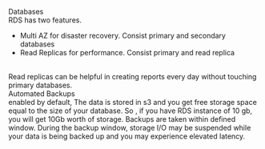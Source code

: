 Databases <br>
RDS has two features.
* Multi AZ for disaster recovery. Consist primary and secondary databases
* Read Replicas for performance. Consist primary and read replica

<br>
Read replicas can be helpful in creating reports every day without touching primary databases.

<br>
Automated Backups <br>
enabled by default, The data is stored in s3 and you get free storage space equal to the size of your database. So , if you have RDS instance of 10 gb, you will get 10Gb worth of storage. Backups are taken within defined window. During  the backup window, storage I/O may be suspended while your data is being backed up and you may experience elevated latency.

